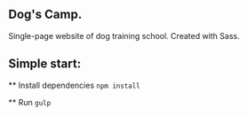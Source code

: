## Dog's Camp.

Single-page website of dog training school. Created with Sass.

## Simple start:

** Install dependencies
``
npm install
``

** Run
``
gulp
``
 

